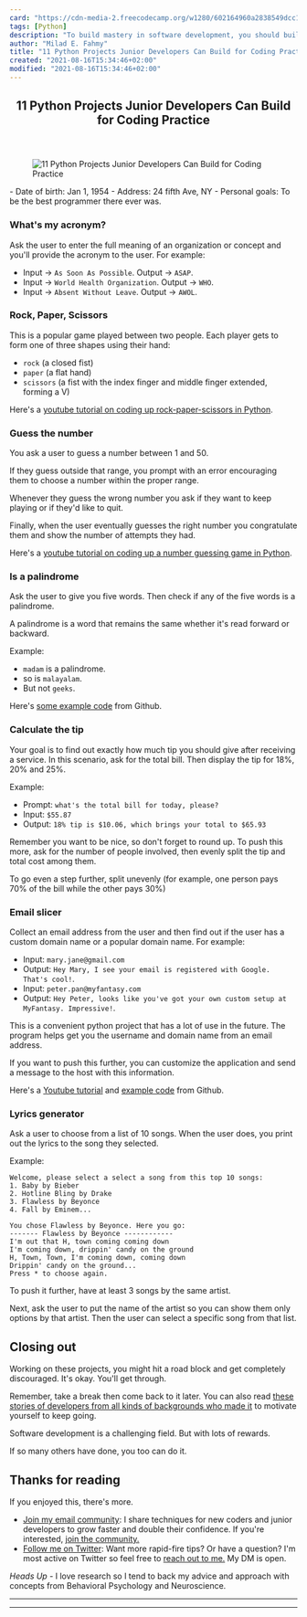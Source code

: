 ```yaml
---
card: "https://cdn-media-2.freecodecamp.org/w1280/602164960a2838549dcc1147.jpg"
tags: [Python]
description: "To build mastery in software development, you should build pr"
author: "Milad E. Fahmy"
title: "11 Python Projects Junior Developers Can Build for Coding Practice"
created: "2021-08-16T15:34:46+02:00"
modified: "2021-08-16T15:34:46+02:00"
---
```

<div class="site-wrapper">
<main id="site-main" class="site-main outer">
<div class="inner">
<article class="post-full post tag-python tag-projects tag-junior-developer tag-beginner tag-beginners-guide ">
<header class="post-full-header">
<h1 class="post-full-title">11 Python Projects Junior Developers Can Build for Coding Practice</h1>
</header>
<figure class="post-full-image">
<picture>
<source media="(max-width: 700px)" sizes="1px" srcset="data:image/gif;base64,R0lGODlhAQABAIAAAAAAAP///yH5BAEAAAAALAAAAAABAAEAAAIBRAA7 1w">
<source media="(min-width: 701px)" sizes="(max-width: 800px) 400px,
(max-width: 1170px) 700px,
1400px" srcset="https://cdn-media-2.freecodecamp.org/w1280/602164960a2838549dcc1147.jpg 300w,
https://cdn-media-2.freecodecamp.org/w1280/602164960a2838549dcc1147.jpg 600w,
https://cdn-media-2.freecodecamp.org/w1280/602164960a2838549dcc1147.jpg 1000w,
https://cdn-media-2.freecodecamp.org/w1280/602164960a2838549dcc1147.jpg 2000w">
<img onerror="this.style.display='none'" src="https://cdn-media-2.freecodecamp.org/w1280/602164960a2838549dcc1147.jpg" alt="11 Python Projects Junior Developers Can Build for Coding Practice">
</picture>
</figure>
<section class="post-full-content">
<div class="post-content">
- Date of birth: Jan 1, 1954
- Address: 24 fifth Ave, NY
- Personal goals: To be the best programmer there ever was.
</code></pre><h3 id="what-s-my-acronym">What's my acronym?</h3><p>Ask the user to enter the full meaning of an organization or concept and you'll provide the acronym to the user. For example:</p><ul><li>Input -&gt; <code>As Soon As Possible</code>. Output -&gt; <code>ASAP</code>.</li><li>Input -&gt; <code>World Health Organization</code>. Output -&gt; <code>WHO</code>.</li><li>Input -&gt; <code>Absent Without Leave</code>. Output -&gt; <code>AWOL</code>.</li></ul><h3 id="rock-paper-scissors">Rock, Paper, Scissors</h3><p>This is a popular game played between two people. Each player gets to form one of three shapes using their hand:</p><ul><li><code>rock</code> (a closed fist)</li><li><code>paper</code> (a flat hand)</li><li><code>scissors</code> (a fist with the index finger and middle finger extended, forming a V)</li></ul><p>Here's a <a href="https://www.youtube.com/watch?v=5wfxO_juzYM">youtube tutorial on coding up rock-paper-scissors in Python</a>.</p><h3 id="guess-the-number">Guess the number</h3><p>You ask a user to guess a number between 1 and 50.</p><p>If they guess outside that range, you prompt with an error encouraging them to choose a number within the proper range.</p><p>Whenever they guess the wrong number you ask if they want to keep playing or if they'd like to quit.</p><p>Finally, when the user eventually guesses the right number you congratulate them and show the number of attempts they had.</p><p>Here's a <a href="https://www.youtube.com/watch?v=2sWTNMi4XpE">youtube tutorial on coding up a number guessing game in Python</a>.</p><h3 id="is-a-palindrome">Is a palindrome</h3><p>Ask the user to give you five words. Then check if any of the five words is a palindrome.</p><p>A palindrome is a word that remains the same whether it's read forward or backward.</p><p>Example:</p><ul><li><code>madam</code> is a palindrome.</li><li>so is <code>malayalam</code>.</li><li>But not <code>geeks</code>.</li></ul><p>Here's <a href="https://github.com/kuzmicheff/palindrome/blob/master/palindrome.py">some example code</a> from Github.</p><h3 id="calculate-the-tip">Calculate the tip</h3><p>Your goal is to find out exactly how much tip you should give after receiving a service. In this scenario, ask for the total bill. Then display the tip for 18%, 20% and 25%. </p><p>Example:</p><ul><li>Prompt: <code>what's the total bill for today, please?</code></li><li>Input: <code>$55.87</code></li><li>Output: <code>18% tip is $10.06, which brings your total to $65.93</code></li></ul><p>Remember you want to be nice, so don't forget to round up. To push this more, ask for the number of people involved, then evenly split the tip and total cost among them. </p><p>To go even a step further, split unevenly (for example, one person pays 70% of the bill while the other pays 30%)</p><h3 id="email-slicer">Email slicer</h3><p>Collect an email address from the user and then find out if the user has a custom domain name or a popular domain name. For example:</p><ul><li>Input: <code>mary.jane@gmail.com</code></li><li>Output: <code>Hey Mary, I see your email is registered with Google. That's cool!</code>.</li><li>Input: <code>peter.pan@myfantasy.com</code></li><li>Output: <code>Hey Peter, looks like you've got your own custom setup at MyFantasy. Impressive!</code>.</li></ul><p>This is a convenient python project that has a lot of use in the future. The program helps get you the username and domain name from an email address. </p><p>If you want to push this further, you can customize the application and send a message to the host with this information. </p><p>Here's a <a href="https://www.youtube.com/watch?v=mVpcbF3Q5wE&amp;feature=emb_title">Youtube tutorial</a> and <a href="https://gist.github.com/TomColBee/4cf607f2e5b0e7b703b4d343d6a6c4e8">example code</a> from Github.</p><h3 id="lyrics-generator">Lyrics generator</h3><p>Ask a user to choose from a list of 10 songs. When the user does, you print out the lyrics to the song they selected.</p><p>Example:</p><pre><code>Welcome, please select a select a song from this top 10 songs:
1. Baby by Bieber
2. Hotline Bling by Drake
3. Flawless by Beyonce
4. Fall by Eminem...
</code></pre><pre><code>You chose Flawless by Beyonce. Here you go:
------- Flawless by Beyonce ------------
I'm out that H, town coming coming down
I'm coming down, drippin' candy on the ground
H, Town, Town, I'm coming down, coming down
Drippin' candy on the ground...
Press * to choose again.
</code></pre><p>To push it further, have at least 3 songs by the same artist. </p><p>Next, ask the user to put the name of the artist so you can show them only options by that artist. Then the user can select a specific song from that list.</p><h2 id="closing-out"><strong>Closing out</strong></h2><p>Working on these projects, you might hit a road block and get completely discouraged. It's okay. You'll get through.</p><p>Remember, take a break then come back to it later. You can also read <a href="https://lifetechpsych.com/developer-stories">these stories of developers from all kinds of backgrounds who made it</a> to motivate yourself to keep going.</p><p>Software development is a challenging field. But with lots of rewards.</p><p>If so many others have done, you too can do it.</p><h2 id="thanks-for-reading"><strong>Thanks for reading</strong></h2><p>If you enjoyed this, there's more.</p><ul><li><a href="https://lifetechpsych.ck.page/">Join my email community</a>: I share techniques for new coders and junior developers to grow faster and double their confidence. If you're interested, <a href="https://lifetechpsych.ck.page/">join the community.</a></li><li><a href="https://twitter.com/LifeTechPsych">Follow me on Twitter</a>: Want more rapid-fire tips? Or have a question? I'm most active on Twitter so feel free to <a href="https://twitter.com/LifeTechPsych">reach out to me.</a> My DM is open.</li></ul><p><em><em><em><em>Heads Up</em></em></em></em> - I love research so I tend to back my advice and approach with concepts from Behavioral Psychology and Neuroscience.</p>
</div>
<hr>
<hr>
</section>
</article>
</div>
</main>
</div>
<!-- Google Tag Manager (noscript) -->
<!-- End Google Tag Manager (noscript) -->
